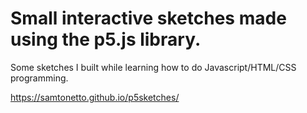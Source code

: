 # Small interactive sketches made using the p5.js library.

Some sketches I built while learning how to do Javascript/HTML/CSS programming.

https://samtonetto.github.io/p5sketches/

